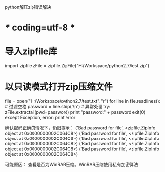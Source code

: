python解压zip错误解决

# _*_ coding=utf-8 _*_
# 导入zipfile库
import zipfile
zFile = zipfile.ZipFile("H:/Workspace/python2.7/test.zip")
# 以只读模式打开zip压缩文件
file = open("H:/Workspace/python2.7/test.txt", "r")
for line in file.readlines():
    # 过滤空格
    password = line.strip('\n')
    # 异常处理
    try:
        zFile.extractall(pwd=password)
        print "password:" + password
        exit(0)
    except Exception, error:
        print error
        
确认密码正确的情况下，仍旧提示：
  ('Bad password for file', <zipfile.ZipInfo object at 0x0000000002C064C8>)
  ('Bad password for file', <zipfile.ZipInfo object at 0x0000000002C064C8>)
  ('Bad password for file', <zipfile.ZipInfo object at 0x0000000002C064C8>)
  ('Bad password for file', <zipfile.ZipInfo object at 0x0000000002C064C8>)
  ('Bad password for file', <zipfile.ZipInfo object at 0x0000000002C064C8>)
  
可能原因：
  查看是否为WinRAR压缩。WinRAR压缩使用私有加密算法
  
